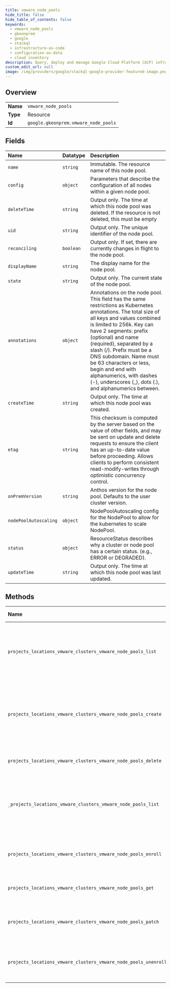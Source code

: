 ```yaml
---
title: vmware_node_pools
hide_title: false
hide_table_of_contents: false
keywords:
  - vmware_node_pools
  - gkeonprem
  - google    
  - stackql
  - infrastructure-as-code
  - configuration-as-data
  - cloud inventory
description: Query, deploy and manage Google Cloud Platform (GCP) infrastructure and resources using SQL
custom_edit_url: null
image: /img/providers/google/stackql-google-provider-featured-image.png
---
```

  
    

## Overview
<table><tbody>
<tr><td><b>Name</b></td><td><code>vmware_node_pools</code></td></tr>
<tr><td><b>Type</b></td><td>Resource</td></tr>
<tr><td><b>Id</b></td><td><code>google.gkeonprem.vmware_node_pools</code></td></tr>
</tbody></table>

## Fields
| Name | Datatype | Description |
|:-----|:---------|:------------|
| `name` | `string` | Immutable. The resource name of this node pool. |
| `config` | `object` | Parameters that describe the configuration of all nodes within a given node pool. |
| `deleteTime` | `string` | Output only. The time at which this node pool was deleted. If the resource is not deleted, this must be empty |
| `uid` | `string` | Output only. The unique identifier of the node pool. |
| `reconciling` | `boolean` | Output only. If set, there are currently changes in flight to the node pool. |
| `displayName` | `string` | The display name for the node pool. |
| `state` | `string` | Output only. The current state of the node pool. |
| `annotations` | `object` | Annotations on the node pool. This field has the same restrictions as Kubernetes annotations. The total size of all keys and values combined is limited to 256k. Key can have 2 segments: prefix (optional) and name (required), separated by a slash (/). Prefix must be a DNS subdomain. Name must be 63 characters or less, begin and end with alphanumerics, with dashes (-), underscores (_), dots (.), and alphanumerics between. |
| `createTime` | `string` | Output only. The time at which this node pool was created. |
| `etag` | `string` | This checksum is computed by the server based on the value of other fields, and may be sent on update and delete requests to ensure the client has an up-to-date value before proceeding. Allows clients to perform consistent read-modify-writes through optimistic concurrency control. |
| `onPremVersion` | `string` | Anthos version for the node pool. Defaults to the user cluster version. |
| `nodePoolAutoscaling` | `object` | NodePoolAutoscaling config for the NodePool to allow for the kubernetes to scale NodePool. |
| `status` | `object` | ResourceStatus describes why a cluster or node pool has a certain status. (e.g., ERROR or DEGRADED). |
| `updateTime` | `string` | Output only. The time at which this node pool was last updated. |
## Methods
| Name | Accessible by | Required Params | Description |
|:-----|:--------------|:----------------|:------------|
| `projects_locations_vmware_clusters_vmware_node_pools_list` | `SELECT` | `locationsId, projectsId, vmwareClustersId` | Lists VMware node pools in a given project, location and VMWare cluster. |
| `projects_locations_vmware_clusters_vmware_node_pools_create` | `INSERT` | `locationsId, projectsId, vmwareClustersId` | Creates a new VMware node pool in a given project, location and VMWare cluster. |
| `projects_locations_vmware_clusters_vmware_node_pools_delete` | `DELETE` | `locationsId, projectsId, vmwareClustersId, vmwareNodePoolsId` | Deletes a single VMware node pool. |
| `_projects_locations_vmware_clusters_vmware_node_pools_list` | `EXEC` | `locationsId, projectsId, vmwareClustersId` | Lists VMware node pools in a given project, location and VMWare cluster. |
| `projects_locations_vmware_clusters_vmware_node_pools_enroll` | `EXEC` | `locationsId, projectsId, vmwareClustersId` | Enrolls a VMware node pool to Anthos On-Prem API |
| `projects_locations_vmware_clusters_vmware_node_pools_get` | `EXEC` | `locationsId, projectsId, vmwareClustersId, vmwareNodePoolsId` | Gets details of a single VMware node pool. |
| `projects_locations_vmware_clusters_vmware_node_pools_patch` | `EXEC` | `locationsId, projectsId, vmwareClustersId, vmwareNodePoolsId` | Updates the parameters of a single VMware node pool. |
| `projects_locations_vmware_clusters_vmware_node_pools_unenroll` | `EXEC` | `locationsId, projectsId, vmwareClustersId, vmwareNodePoolsId` | Unenrolls a VMware node pool to Anthos On-Prem API |

